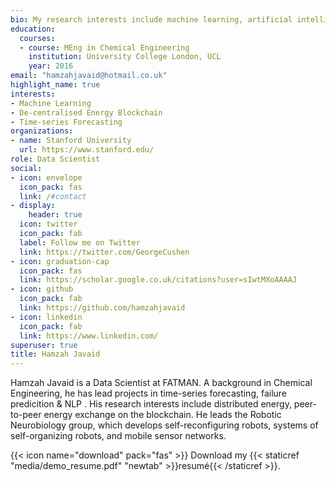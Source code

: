 ```yaml
---
bio: My research interests include machine learning, artificial intelligence and blockchain.
education:
  courses:
  - course: MEng in Chemical Engineering
    institution: University College London, UCL
    year: 2016
email: "hamzahjavaid@hotmail.co.uk"
highlight_name: true
interests:
- Machine Learning
- De-centralised Energy Blockchain
- Time-series Forecasting
organizations:
- name: Stanford University
  url: https://www.stanford.edu/
role: Data Scientist
social:
- icon: envelope
  icon_pack: fas
  link: /#contact
- display:
    header: true
  icon: twitter
  icon_pack: fab
  label: Follow me on Twitter
  link: https://twitter.com/GeorgeCushen
- icon: graduation-cap
  icon_pack: fas
  link: https://scholar.google.co.uk/citations?user=sIwtMXoAAAAJ
- icon: github
  icon_pack: fab
  link: https://github.com/hamzahjavaid
- icon: linkedin
  icon_pack: fab
  link: https://www.linkedin.com/
superuser: true
title: Hamzah Javaid
---
```


Hamzah Javaid is a Data Scientist at FATMAN. A background in Chemical Engineering, he has lead projects in time-series forecasting, failure predicition & NLP . His research interests include distributed energy, peer-to-peer energy exchange on the blockchain. He leads the Robotic Neurobiology group, which develops self-reconfiguring robots, systems of self-organizing robots, and mobile sensor networks.

{{< icon name="download" pack="fas" >}} Download my {{< staticref "media/demo_resume.pdf" "newtab" >}}resumé{{< /staticref >}}.

